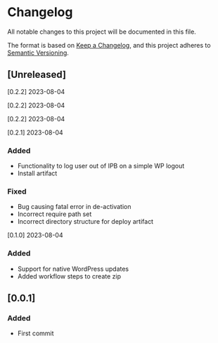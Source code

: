 # Changelog
All notable changes to this project will be documented in this file.

The format is based on [Keep a Changelog](https://keepachangelog.com/en/1.0.0/),
and this project adheres to [Semantic Versioning](https://semver.org/spec/v2.0.0.html).

## [Unreleased]

[0.2.2] 2023-08-04 

[0.2.2] 2023-08-04 

[0.2.2] 2023-08-04 

[0.2.1] 2023-08-04 
### Added
- Functionality to log user out of IPB on a simple WP logout
- Install artifact
### Fixed
- Bug causing fatal error in de-activation
- Incorrect require path set
- Incorrect directory structure for deploy artifact

[0.1.0] 2023-08-04 
### Added
- Support for native WordPress updates
- Added workflow steps to create zip

## [0.0.1]
### Added
- First commit